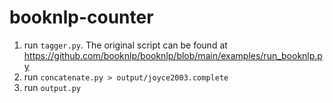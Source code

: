 # booknlp-counter

1. run `tagger.py`. The original script can be found at https://github.com/booknlp/booknlp/blob/main/examples/run_booknlp.py
2. run `concatenate.py > output/joyce2003.complete`
3. run `output.py`
